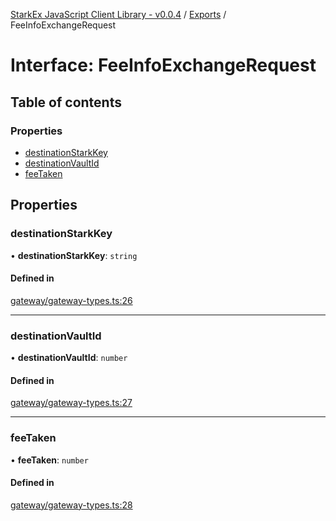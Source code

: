 [StarkEx JavaScript Client Library - v0.0.4](../README.md) / [Exports](../modules.md) / FeeInfoExchangeRequest

# Interface: FeeInfoExchangeRequest

## Table of contents

### Properties

- [destinationStarkKey](FeeInfoExchangeRequest.md#destinationstarkkey)
- [destinationVaultId](FeeInfoExchangeRequest.md#destinationvaultid)
- [feeTaken](FeeInfoExchangeRequest.md#feetaken)

## Properties

### destinationStarkKey

• **destinationStarkKey**: `string`

#### Defined in

[gateway/gateway-types.ts:26](https://github.com/starkware-libs/starkex-js/blob/8a20d56/src/lib/gateway/gateway-types.ts#L26)

---

### destinationVaultId

• **destinationVaultId**: `number`

#### Defined in

[gateway/gateway-types.ts:27](https://github.com/starkware-libs/starkex-js/blob/8a20d56/src/lib/gateway/gateway-types.ts#L27)

---

### feeTaken

• **feeTaken**: `number`

#### Defined in

[gateway/gateway-types.ts:28](https://github.com/starkware-libs/starkex-js/blob/8a20d56/src/lib/gateway/gateway-types.ts#L28)
